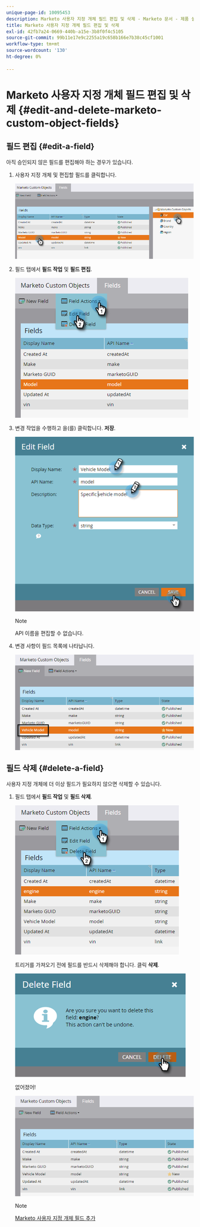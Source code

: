 ```yaml
---
unique-page-id: 10095453
description: Marketo 사용자 지정 개체 필드 편집 및 삭제 - Marketo 문서 - 제품 설명서
title: Marketo 사용자 지정 개체 필드 편집 및 삭제
exl-id: 42fb7a24-0669-440b-a15e-3b8f0f4c5105
source-git-commit: 99b11e17e9c2255a19c658b166e7b38c45cf1001
workflow-type: tm+mt
source-wordcount: '130'
ht-degree: 0%

---
```


# Marketo 사용자 지정 개체 필드 편집 및 삭제 {#edit-and-delete-marketo-custom-object-fields}

## 필드 편집 {#edit-a-field}

아직 승인되지 않은 필드를 편집해야 하는 경우가 있습니다.

1. 사용자 지정 개체 및 편집할 필드를 클릭합니다.

   ![](assets/edit-and-delete-marketo-custom-object-fields-1.png)

1. 필드 탭에서 **필드 작업** 및 **필드 편집**.

   ![](assets/edit-and-delete-marketo-custom-object-fields-2.png)

1. 변경 작업을 수행하고 을(를) 클릭합니다. **저장**.

   ![](assets/edit-and-delete-marketo-custom-object-fields-3.png)

   >[!NOTE]
   >
   >API 이름을 편집할 수 없습니다.

1. 변경 사항이 필드 목록에 나타납니다.

   ![](assets/edit-and-delete-marketo-custom-object-fields-4.png)

## 필드 삭제 {#delete-a-field}

사용자 지정 개체에 더 이상 필드가 필요하지 않으면 삭제할 수 있습니다.

1. 필드 탭에서 **필드 작업** 및 **필드 삭제**.

   ![](assets/edit-and-delete-marketo-custom-object-fields-5.png)

   트리거를 가져오기 전에 필드를 반드시 삭제해야 합니다. 클릭 **삭제**.

   ![](assets/edit-and-delete-marketo-custom-object-fields-6.png)

   없어졌어!

   ![](assets/edit-and-delete-marketo-custom-object-fields-7.png)

   >[!NOTE]
   >
   >[Marketo 사용자 지정 개체 필드 추가](/help/marketo/product-docs/administration/marketo-custom-objects/add-marketo-custom-object-fields.md)
